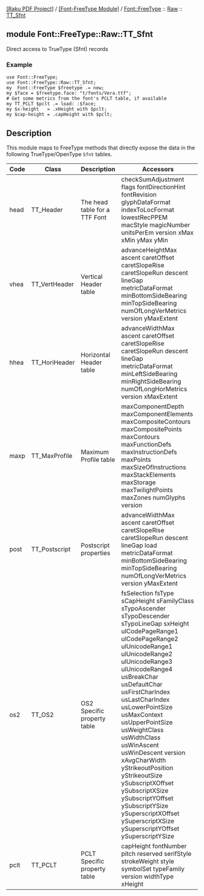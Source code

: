 [[Raku PDF Project]](https://pdf-raku.github.io)
 / [[Font-FreeType Module]](https://pdf-raku.github.io/Font-FreeType-raku)
 / [Font::FreeType](https://pdf-raku.github.io/Font-FreeType-raku/Font/FreeType)
 :: [Raw](https://pdf-raku.github.io/Font-FreeType-raku/Font/FreeType/Raw)
 :: [TT_Sfnt](https://pdf-raku.github.io/Font-FreeType-raku/Font/FreeType/Raw/TT_Sfnt)

module Font::FreeType::Raw::TT_Sfnt
-----------------------------------

Direct access to TrueType (Sfnt) records

### Example

    use Font::FreeType;
    use Font::FreeType::Raw::TT_Sfnt;
    my  Font::FreeType $freetype .= new;
    my $face = $freetype.face: "t/fonts/Vera.ttf";
    # Get some metrics from the font's PCLT table, if available
    my TT_PCLT $pclt .= load: :$face;
    my $x-height   = .xHeight with $pclt;
    my $cap-height = .capHeight with $pclt;

Description
-----------

This module maps to FreeType methods that directly expose the data in the following TrueType/OpenType `Sfnt` tables.

<table class="pod-table">
<thead><tr>
<th>Code</th> <th>Class</th> <th>Description</th> <th>Accessors</th>
</tr></thead>
<tbody>
<tr> <td>head</td> <td>TT_Header</td> <td>The head table for a TTF Font</td> <td>checkSumAdjustment flags fontDirectionHint fontRevision glyphDataFormat indexToLocFormat lowestRecPPEM macStyle magicNumber unitsPerEm version xMax xMin yMax yMin</td> </tr> <tr> <td>vhea</td> <td>TT_VertHeader</td> <td>Vertical Header table</td> <td>advanceHeightMax ascent caretOffset caretSlopeRise caretSlopeRun descent lineGap metricDataFormat minBottomSideBearing minTopSideBearing numOfLongVerMetrics version yMaxExtent</td> </tr> <tr> <td>hhea</td> <td>TT_HoriHeader</td> <td>Horizontal Header table</td> <td>advanceWidthMax ascent caretOffset caretSlopeRise caretSlopeRun descent lineGap metricDataFormat minLeftSideBearing minRightSideBearing numOfLongHorMetrics version xMaxExtent</td> </tr> <tr> <td>maxp</td> <td>TT_MaxProfile</td> <td>Maximum Profile table</td> <td>maxComponentDepth maxComponentElements maxCompositeContours maxCompositePoints maxContours maxFunctionDefs maxInstructionDefs maxPoints maxSizeOfInstructions maxStackElements maxStorage maxTwilightPoints maxZones numGlyphs version</td> </tr> <tr> <td>post</td> <td>TT_Postscript</td> <td>Postscript properties</td> <td>advanceWidthMax ascent caretOffset caretSlopeRise caretSlopeRun descent lineGap load metricDataFormat minBottomSideBearing minTopSideBearing numOfLongVerMetrics version yMaxExtent</td> </tr> <tr> <td>os2</td> <td>TT_OS2</td> <td>OS2 Specific property table</td> <td>fsSelection fsType sCapHeight sFamilyClass sTypoAscender sTypoDescender sTypoLineGap sxHeight ulCodePageRange1 ulCodePageRange2 ulUnicodeRange1 ulUnicodeRange2 ulUnicodeRange3 ulUnicodeRange4 usBreakChar usDefaultChar usFirstCharIndex usLastCharIndex usLowerPointSize usMaxContext usUpperPointSize usWeightClass usWidthClass usWinAscent usWinDescent version xAvgCharWidth yStrikeoutPosition yStrikeoutSize ySubscriptXOffset ySubscriptXSize ySubscriptYOffset ySubscriptYSize ySuperscriptXOffset ySuperscriptXSize ySuperscriptYOffset ySuperscriptYSize</td> </tr> <tr> <td>pclt</td> <td>TT_PCLT</td> <td>PCLT Specific property table</td> <td>capHeight fontNumber pitch reserved serifStyle strokeWeight style symbolSet typeFamily version widthType xHeight</td> </tr>
</tbody>
</table>

